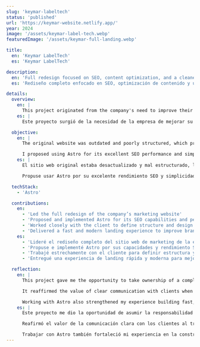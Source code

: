 ```yaml
---
slug: 'keymar-labeltech'
status: 'published'
url: 'https://keymar-website.netlify.app/'
year: 2024
image: '/assets/keymar-label-tech.webp'
featuredImage: '/assets/keymar-full-landing.webp'

title:
  en: 'Keymar LabelTech'
  es: 'Keymar LabelTech'

description:
  en: 'Full redesign focused on SEO, content optimization, and a cleaner user experience. Built with Astro for speed and visibility. Integrated a working contact form and multiple call-to-actions across the site.'
  es: 'Rediseño completo enfocado en SEO, optimización de contenido y una experiencia de usuario más limpia. Construido con Astro para velocidad y visibilidad. Se integró un formulario de contacto funcional y múltiples llamados a la acción en todo el sitio.'

details:
  overview:
    en: |
      This project originated from the company's need to improve their existing website and provide a more effective way to showcase their products and services.
    es: |
      Este proyecto surgió de la necesidad de la empresa de mejorar su sitio web existente y ofrecer una forma más efectiva de mostrar sus productos y servicios.

  objective:
    en: |
      The original website was outdated and poorly structured, which prompted the client to reach out for a complete redesign.

      I proposed using Astro for its excellent SEO performance and simplicity when building landing pages. After meeting with the person in charge, we collaborated on planning the site structure and defining the visual direction they were aiming for.
    es: |
      El sitio web original estaba desactualizado y mal estructurado, lo que llevó al cliente a solicitar un rediseño completo.

      Propuse usar Astro por su excelente rendimiento SEO y simplicidad para construir landing pages. Después de reunirme con el encargado, colaboramos en planificar la estructura del sitio y definir la dirección visual que buscaban.

  techStack:
    - 'Astro'

  contributions:
    en:
      - 'Led the full redesign of the company’s marketing website'
      - 'Proposed and implemented Astro for its SEO capabilities and performance'
      - 'Worked closely with the client to define structure and design direction'
      - 'Delivered a fast and modern landing experience to improve brand presence'
    es:
      - 'Lideré el rediseño completo del sitio web de marketing de la empresa'
      - 'Propuse e implementé Astro por sus capacidades y rendimiento SEO'
      - 'Trabajé estrechamente con el cliente para definir estructura y dirección de diseño'
      - 'Entregué una experiencia de landing rápida y moderna para mejorar la presencia de la marca'

  reflection:
    en: |
      This project gave me the opportunity to take ownership of a complete site redesign, from technology choice to structure and delivery.

      It reaffirmed the value of clear communication with clients when translating business needs into technical decisions.

      Working with Astro also strengthened my experience building fast, SEO-optimized static sites.
    es: |
      Este proyecto me dio la oportunidad de asumir la responsabilidad de un rediseño completo del sitio, desde la elección tecnológica hasta la estructura y entrega.

      Reafirmó el valor de la comunicación clara con los clientes al traducir necesidades comerciales en decisiones técnicas.

      Trabajar con Astro también fortaleció mi experiencia en la construcción de sitios estáticos rápidos y optimizados para SEO.
---
```

